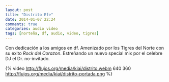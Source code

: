 ```yaml
---
layout: post
title: "Distrito Efe"
date: 2014-01-07 22:24
comments: true
categories: audio video
tags: [norteña, df, audio, video, tigres]
---
```

Con dedicación a los amigos en df. Amenizado por los Tigres del Norte con su exito *Rock del Corazon*. Estreñando un nuevo special mix por el celebre DJ el Dr. no-invitado.

{% video http://flujos.org/media/kiai/distrito.webm 640 360 http://flujos.org/media/kiai/distrito-portada.png %}
